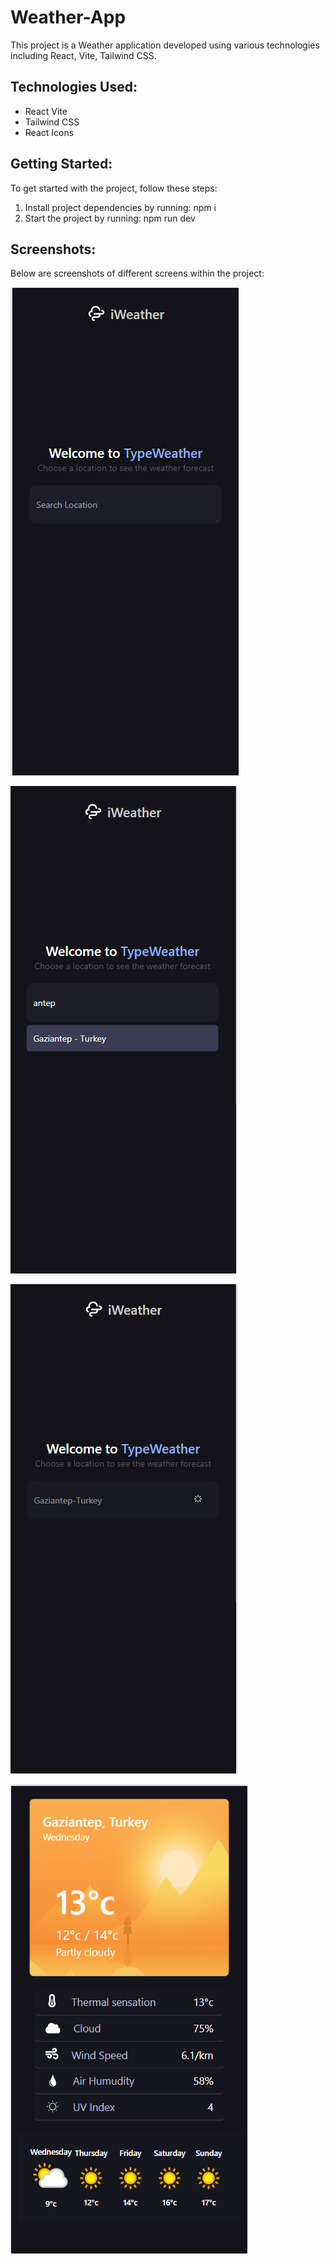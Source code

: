 # Weather-App

This project is a Weather application developed using various technologies including React, Vite, Tailwind CSS.

## Technologies Used:
- React Vite
- Tailwind CSS
- React Icons

## Getting Started:
To get started with the project, follow these steps:
1. Install project dependencies by running: npm i
2. Start the project by running: npm run dev

## Screenshots:
Below are screenshots of different screens within the project:

![Message Screen](./public/images/weatherSS1.png)

![Message Screen](./public/images/weatherSS2.png)

![Message Screen](./public/images/weatherSS3.png)

![Message Screen](./public/images/weatherSS4.png)


